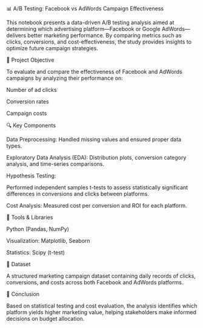 📊 A/B Testing: Facebook vs AdWords Campaign Effectiveness

This notebook presents a data-driven A/B testing analysis aimed at determining which advertising platform—Facebook or Google AdWords—delivers better marketing performance. By comparing metrics such as clicks, conversions, and cost-effectiveness, the study provides insights to optimize future campaign strategies.

🎯 Project Objective

To evaluate and compare the effectiveness of Facebook and AdWords campaigns by analyzing their performance on:

Number of ad clicks

Conversion rates

Campaign costs

🔍 Key Components

Data Preprocessing: Handled missing values and ensured proper data types.

Exploratory Data Analysis (EDA): Distribution plots, conversion category analysis, and time-series comparisons.

Hypothesis Testing:

Performed independent samples t-tests to assess statistically significant differences in conversions and clicks between platforms.

Cost Analysis: Measured cost per conversion and ROI for each platform.

🧰 Tools & Libraries

Python (Pandas, NumPy)

Visualization: Matplotlib, Seaborn

Statistics: Scipy (t-test)

📁 Dataset

A structured marketing campaign dataset containing daily records of clicks, conversions, and costs across both Facebook and AdWords platforms.

📌 Conclusion

Based on statistical testing and cost evaluation, the analysis identifies which platform yields higher marketing value, helping stakeholders make informed decisions on budget allocation.
